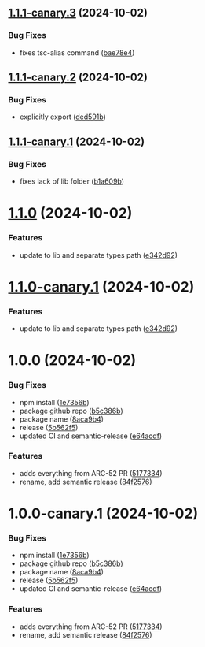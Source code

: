 ## [1.1.1-canary.3](https://github.com/HashMapsData2Value/hmd2v-fork-xHD-Wallet-API-ts/compare/v1.1.1-canary.2...v1.1.1-canary.3) (2024-10-02)


### Bug Fixes

* fixes tsc-alias command ([bae78e4](https://github.com/HashMapsData2Value/hmd2v-fork-xHD-Wallet-API-ts/commit/bae78e49c641c4e9341930eaa63f17134a15fadb))

## [1.1.1-canary.2](https://github.com/HashMapsData2Value/hmd2v-fork-xHD-Wallet-API-ts/compare/v1.1.1-canary.1...v1.1.1-canary.2) (2024-10-02)


### Bug Fixes

* explicitly export ([ded591b](https://github.com/HashMapsData2Value/hmd2v-fork-xHD-Wallet-API-ts/commit/ded591b14ab275e399f5f8c8b139ae81b9f94123))

## [1.1.1-canary.1](https://github.com/HashMapsData2Value/hmd2v-fork-xHD-Wallet-API-ts/compare/v1.1.0...v1.1.1-canary.1) (2024-10-02)


### Bug Fixes

* fixes lack of lib folder ([b1a609b](https://github.com/HashMapsData2Value/hmd2v-fork-xHD-Wallet-API-ts/commit/b1a609bda1def7e25be7c099d5bd9f86aa15d5d9))

# [1.1.0](https://github.com/HashMapsData2Value/hmd2v-fork-xHD-Wallet-API-ts/compare/v1.0.0...v1.1.0) (2024-10-02)


### Features

* update to lib and separate types path ([e342d92](https://github.com/HashMapsData2Value/hmd2v-fork-xHD-Wallet-API-ts/commit/e342d92c1b1dbdbd1d6d64ebe0a1100e9144f920))

# [1.1.0-canary.1](https://github.com/HashMapsData2Value/hmd2v-fork-xHD-Wallet-API-ts/compare/v1.0.0...v1.1.0-canary.1) (2024-10-02)


### Features

* update to lib and separate types path ([e342d92](https://github.com/HashMapsData2Value/hmd2v-fork-xHD-Wallet-API-ts/commit/e342d92c1b1dbdbd1d6d64ebe0a1100e9144f920))

# 1.0.0 (2024-10-02)


### Bug Fixes

* npm install ([1e7356b](https://github.com/HashMapsData2Value/hmd2v-fork-xHD-Wallet-API-ts/commit/1e7356b680afbf2ebee238aa5f0ac5f39a02d146))
* package github repo ([b5c386b](https://github.com/HashMapsData2Value/hmd2v-fork-xHD-Wallet-API-ts/commit/b5c386b4abab4e31d0414cca77e34e9abcc8673a))
* package name ([8aca9b4](https://github.com/HashMapsData2Value/hmd2v-fork-xHD-Wallet-API-ts/commit/8aca9b476da0dd65fcfbeb127590ae7e61bcd5e1))
* release ([5b562f5](https://github.com/HashMapsData2Value/hmd2v-fork-xHD-Wallet-API-ts/commit/5b562f5424815e1e26f6a8aa3617db97384e723d))
* updated CI and semantic-release ([e64acdf](https://github.com/HashMapsData2Value/hmd2v-fork-xHD-Wallet-API-ts/commit/e64acdfe72dbfb137189ae1ef4eb83566e41e3bd))


### Features

* adds everything from ARC-52 PR ([5177334](https://github.com/HashMapsData2Value/hmd2v-fork-xHD-Wallet-API-ts/commit/517733458b7e9a10c059c2ddd265956c7127bde2))
* rename, add semantic release ([84f2576](https://github.com/HashMapsData2Value/hmd2v-fork-xHD-Wallet-API-ts/commit/84f2576f7d37fc0bfd48dd266f8623e2f7c9beef))

# 1.0.0-canary.1 (2024-10-02)


### Bug Fixes

* npm install ([1e7356b](https://github.com/HashMapsData2Value/hmd2v-fork-xHD-Wallet-API-ts/commit/1e7356b680afbf2ebee238aa5f0ac5f39a02d146))
* package github repo ([b5c386b](https://github.com/HashMapsData2Value/hmd2v-fork-xHD-Wallet-API-ts/commit/b5c386b4abab4e31d0414cca77e34e9abcc8673a))
* package name ([8aca9b4](https://github.com/HashMapsData2Value/hmd2v-fork-xHD-Wallet-API-ts/commit/8aca9b476da0dd65fcfbeb127590ae7e61bcd5e1))
* release ([5b562f5](https://github.com/HashMapsData2Value/hmd2v-fork-xHD-Wallet-API-ts/commit/5b562f5424815e1e26f6a8aa3617db97384e723d))
* updated CI and semantic-release ([e64acdf](https://github.com/HashMapsData2Value/hmd2v-fork-xHD-Wallet-API-ts/commit/e64acdfe72dbfb137189ae1ef4eb83566e41e3bd))


### Features

* adds everything from ARC-52 PR ([5177334](https://github.com/HashMapsData2Value/hmd2v-fork-xHD-Wallet-API-ts/commit/517733458b7e9a10c059c2ddd265956c7127bde2))
* rename, add semantic release ([84f2576](https://github.com/HashMapsData2Value/hmd2v-fork-xHD-Wallet-API-ts/commit/84f2576f7d37fc0bfd48dd266f8623e2f7c9beef))
